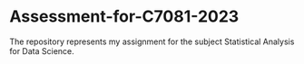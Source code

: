 # Assessment-for-C7081-2023
The repository represents my assignment for the subject Statistical Analysis for Data Science.
